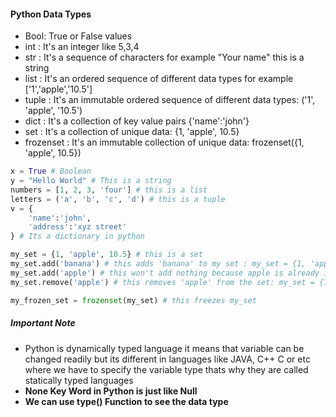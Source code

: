 #### Python Data Types

* Bool: True or False values
* int : It's an integer like 5,3,4
* str : It's a sequence of characters for example "Your name" this is a string
* list : It's an ordered sequence of different data types for example ['1','apple','10.5']
* tuple : It's an immutable ordered sequence of different data types: ('1', 'apple', '10.5')
* dict : It's a collection of key value pairs {'name':'john'}
* set : It's a collection of unique data: {1, 'apple', 10.5}
* frozenset : It's an immutable collection of unique data: frozenset({1, 'apple', 10.5})
```Python 
x = True # Boolean
y = "Hello World" # This is a string
numbers = [1, 2, 3, 'four'] # this is a list
letters = ('a', 'b', 'c', 'd') # this is a tuple
v = {
    'name':'john',
    'address':'xyz street'
} # Its a dictionary in python

my_set = {1, 'apple', 10.5} # this is a set
my_set.add('banana') # this adds 'banana' to my set : my_set = {1, 'apple', 10.5, 'banana'}
my_set.add('apple') # this won't add nothing because apple is already in the set
my_set.remove('apple') # this removes 'apple' from the set: my_set = {1, 10.5, 'banana'}

my_frozen_set = frozenset(my_set) # this freezes my_set
```

##### Important Note
* Python is dynamically typed language it means that variable can be changed readily but its different in languages like JAVA, C++ C or etc where we have to specify the variable type thats why they are called statically typed languages
* **None Key Word in Python is just like Null**
* **We can use type() Function to see the data type**
